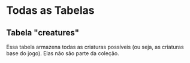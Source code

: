 # Todas as Tabelas #

## Tabela "creatures" ##

Essa tabela armazena todas as criaturas possíveis (ou seja, as criaturas base do jogo). Elas não são parte da coleção.

